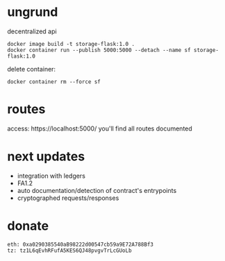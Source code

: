 # ungrund

decentralized api

```
docker image build -t storage-flask:1.0 .
docker container run --publish 5000:5000 --detach --name sf storage-flask:1.0
```

delete container:
```
docker container rm --force sf
```

# routes

access: https://localhost:5000/
you'll find all routes documented

# next updates


- integration with ledgers
- FA1.2
- auto documentation/detection of contract's entrypoints
- cryptographed requests/responses

# donate
```
eth: 0xa0290385540aB98222d00547cb59a9E72A788Bf3
tz: tz1L6qEvhRFufA5KES6QJ48pvgvTrLcGUoLb
```
